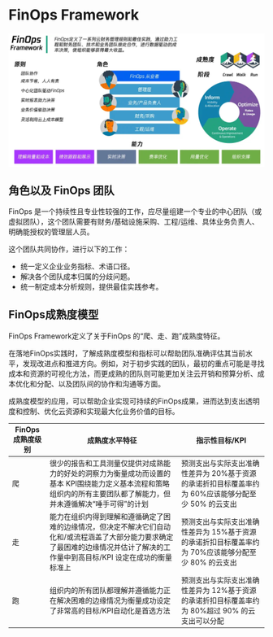 # FinOps Framework

<div  align="center">
	<img src="../assets/finops.jpg" width = "620"  align=center />
</div>


## 角色以及 FinOps 团队

FinOps 是一个持续性且专业性较强的工作，应尽量组建一个专业的中心团队（或虚拟团队），这个团队需要有财务/基础设施采购、工程/运维、具体业务负责人、明确能授权的管理层人员。

这个团队共同协作，进行以下的工作：

- 统一定义企业业务指标、术语口径。
- 解决各个团队成本归属的分歧问题。
- 统一制定成本分析规则，提供最佳实践参考。



## FinOps成熟度模型

FinOps Framework定义了关于FinOps 的“爬、走、跑”成熟度特征。

在落地FinOps实践时，了解成熟度模型和指标可以帮助团队准确评估其当前水平，发现改进点和推进方向。例如，对于初步实践的团队，最初的重点可能是寻找成本和资源的可视化方法，而更成熟的团队则可能更加关注云开销和预算分析、成本优化和分配、以及团队间的协作和沟通等方面。

成熟度模型的应用，可以帮助企业实现可持续的FinOps成果，进而达到支出透明度和控制、优化云资源和实现最大化业务价值的目标。


|  FinOps成熟度级别   | 成熟度水平特征  | 指示性目标/KPI  |
|  ----  | ----  | ----  |
| 爬  | 很少的报告和工具测量仅提供对成熟能力的好处的洞察力为衡量成功而设置的基本 KPI围绕能力定义基本流程和策略组织内的所有主要团队都了解能力，但并未遵循解决“唾手可得”的计划 | 预测支出与实际支出准确性差异为 20%基于资源的承诺折扣目标覆盖率约为 60%应该能够分配至少 50% 的云支出 |
| 走  | 能力在组织内得到理解和遵循确定了困难的边缘情况，但决定不解决它们自动化和/或流程涵盖了大部分能力要求确定了最困难的边缘情况并估计了解决的工作量中到高目标/KPI 设定在成功的衡量标准上 | 预测支出与实际支出准确性差异为 15%基于资源的承诺折扣目标覆盖率约为 70%应该能够分配至少 80% 的云支出 |
| 跑  | 组织内的所有团队都理解并遵循能力正在解决困难的边缘情况为衡量成功设定了非常高的目标/KPI自动化是首选方法 | 预测支出与实际支出准确性差异为 12%基于资源的承诺折扣目标覆盖率约为 80%超过 90% 的云支出可以分配 |
